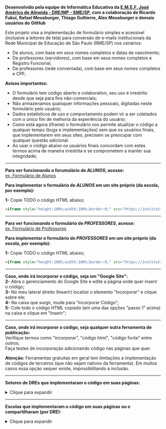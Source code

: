 **Desenvolvido pela equipe de Informática Educativa da [E.M.E.F. José Américo de Almeida - DRE/MP - SME/SP](https://sites.google.com/view/emefjoseamericodealmeida/descubra-seu-e-mail-aluno), com a colaboração de Ricardo Fukui, Rafael Meusburger, Thiago Guttierre, Alex Meusburger e demais usuários do GitHub**

Este projeto visa a implementação de formulário simples e acessível (inclusive a leitores de tela) para conversão de e-mails institucionais da Rede Municipal de Educação de São Paulo (RME/SP) nos cenários:

- De alunos, com base em seus nomes completos e datas de nascimento;  
- De professores (servidores), com base em seus nomes completos e Registro Funcional;  
- De professores (rede conveniada), com base em seus nomes completos e CPF;  

**Avisos importantes:**
- O formulário tem código aberto e colaborativo, seu uso é irrestrito desde que seja para fins não-comerciais;  
- Não armazenamos quaisquer informações pessoais, digitadas neste formulário pelo usuário;  
- Dados estatísticos de uso e comportamento podem vir a ser coletados com o único fim de melhoria da experiência do usuário;  
- Como está agora (iframe) o formulário nos permite atualizar o código a qualquer tempo (bugs e implementações) sem que os usuários finais, que implementarem em seus sites, precisem se preocupar com qualquer questão adicional.  
- Ao usar o código abaixo os usuários finais concordam com estes termos acima de maneira irrestrita e se comprometem a manter sua integridade;  

---

**Para ver funcionando o forumulário de ***ALUNOS***, acesse:**  
[ex. Formulário de Alunos](https://sites.google.com/view/emefjoseamericodealmeida/descubra-seu-e-mail-aluno)

**Para implementar o formulário de ***ALUNOS*** em um site próprio (da escola, por exemplo):**  

**1-** Copie TODO o código HTML abaixo;  
```html
<iframe style="height:100%;width:100%;border:0;" src="https://institutional-email.herokuapp.com/email-alunos.php"</iframe>
```
---
**Para ver funcionando o formulário de ***PROFESSORES***, acesse:**  
[ex. Formulário de Professores](https://sites.google.com/view/emefjoseamericodealmeida/descubra-seu-e-mail-professor)

**Para implementar o formulário de ***PROFESSORES*** em um site próprio (da escola, por exemplo):**  

**1-** Copie TODO o código HTML abaixo;  
```html
<iframe style="height:100%;width:100%;border:0;" src="https://institutional-email.herokuapp.com/email-professores.php"</iframe>
```
---

**Caso, onde irá incorporar o código, seja um "Google Site":**  
**2-** Abra o gerenciamento do Google Site e edite a página onde quer inserir o código;  
**3-** No meu lateral direito (Inserir) localize o elemento "Incorporar" e clique sobre ele;  
**4-** Na caixa que surgir, mude para "Incorporar Código";  
**5-** Cole todo o código HTML copiado (em uma das opções "passo 1" acima) na caixa e clique em "Inserir";  

---

**Caso, onde irá incorporar o código, seja qualquer outra ferramenta de publicação:**  
Verifique termos como "incorporar", "código html", "código fonte" entre outros;  
Faça testes de incorporação adicionando código nas páginas que quer.  

**Atenção:** Ferramentas gratuitas em geral tem limitações a implementação de códigos de terceiros (que não sejam nativos da ferramenta). Em muitos casos essa opção sequer existe, impossibilitando a inclusão.

---
**Setores de DREs que implementaram o código em suas páginas:**

<details>
<summary>Clique para expandir</summary>

[DIPED - DRE/IP](https://dipedtpaip.wixsite.com/tecnologia/tutoriais/)

</details>  

---
**Escolas que implementaram o código em suas páginas ou o compartilharam (por DRE):**

<details>
<summary>Clique para expandir</summary>

**Escolas da Diretoria Regional de Educação de Campo Limpo (DRE/CL)**  
[C.E.U. E.M.E.F. Paraisópolis](https://sites.google.com/edu.sme.prefeitura.sp.gov.br/ceuemefparaispolis/)  

**Escolas da Diretoria Regional de Educação de Guaianases (DRE/G)**  
[E.M.E.F. Pres. Juscelino Kubitschek De Oliveira](https://sites.google.com/view/emefjk/in%C3%ADcio)  
[E.M.E.F. Prof. Claudia Bartolomazi](https://sites.google.com/edu.sme.prefeitura.sp.gov.br/emefprofclaudiabartolomazi)  
[E.M.E.F. Saturnino Pereira](https://sites.google.com/view/emef-saturnino-pereira/)  

**Escolas da Diretoria Regional de Educação de São Miguel Paulista (DRE/MP)**  
[E.M.E.F. José Américo de Almeida](https://sites.google.com/view/emefjoseamericodealmeida/descubra-seu-e-mail-aluno)  
[E.M.E.F. Prof. Jurandi Gomes de Araújo](https://sites.google.com/view/emefjurandigomes/in%C3%ADcio)  
[E.M.E.F. Raimundo Correia](https://www.facebook.com/emefraimundocorreia/)  

**Escolas da Diretoria Regional de Educação da Penha (DRE/PE)**  
[E.M.E.F. Anália Franco Bastos](https://sites.google.com/view/>emefanaliafrancobastos/p%C3%A1gina-inicial)

**Escolas da Diretoria Regional de Educação de Pirituba/Jaragua (DRE/PJ)**  
[E.M.E.F. Prof. Luiz David Sobrinho](https://sites.google.com/escolaluizdavid.com/capa/e-mail-edu-prefeitura)  

[E.M.E.F. Gonzaguinha - DRE/?](https://tgcairo.wixsite.com/emefgonzaguinha/e-mail-google/)  

</details>